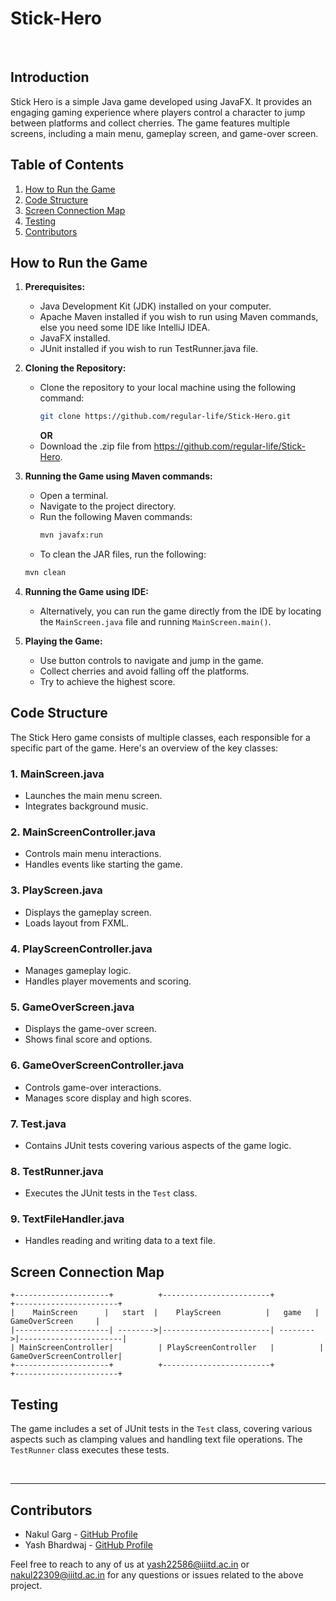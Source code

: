 # Stick-Hero

<br />

## Introduction
Stick Hero is a simple Java game developed using JavaFX. It provides an engaging gaming experience where players control a character to jump between platforms and collect cherries. The game features multiple screens, including a main menu, gameplay screen, and game-over screen.

## Table of Contents
1. [How to Run the Game](#how-to-run-the-game)
2. [Code Structure](#code-structure)
3. [Screen Connection Map](#screen-connection-map)
4. [Testing](#testing)
5. [Contributors](#contributors)

## How to Run the Game
1. **Prerequisites:**
   - Java Development Kit (JDK) installed on your computer.
   - Apache Maven installed if you wish to run using Maven commands, else you need some IDE like IntelliJ IDEA.
   - JavaFX installed.
   - JUnit installed if you wish to run TestRunner.java file.

2. **Cloning the Repository:**
   - Clone the repository to your local machine using the following command:
     ```bash
     git clone https://github.com/regular-life/Stick-Hero.git
     ```
     **OR**
   - Download the .zip file from https://github.com/regular-life/Stick-Hero.

3. **Running the Game using Maven commands:**
   - Open a terminal.
   - Navigate to the project directory.
   - Run the following Maven commands:
     ```bash
     mvn javafx:run
     ```
   - To clean the JAR files, run the following:
    ```bash
    mvn clean
    ```
4. **Running the Game using IDE:**
   - Alternatively, you can run the game directly from the IDE by locating the `MainScreen.java` file and running `MainScreen.main()`.

5. **Playing the Game:**
   - Use button controls to navigate and jump in the game.
   - Collect cherries and avoid falling off the platforms.
   - Try to achieve the highest score.

## Code Structure
The Stick Hero game consists of multiple classes, each responsible for a specific part of the game. Here's an overview of the key classes:

### 1. MainScreen.java
   - Launches the main menu screen.
   - Integrates background music.

### 2. MainScreenController.java
   - Controls main menu interactions.
   - Handles events like starting the game.

### 3. PlayScreen.java
   - Displays the gameplay screen.
   - Loads layout from FXML.

### 4. PlayScreenController.java
   - Manages gameplay logic.
   - Handles player movements and scoring.

### 5. GameOverScreen.java
   - Displays the game-over screen.
   - Shows final score and options.

### 6. GameOverScreenController.java
   - Controls game-over interactions.
   - Manages score display and high scores.

### 7. Test.java
   - Contains JUnit tests covering various aspects of the game logic.

### 8. TestRunner.java
   - Executes the JUnit tests in the `Test` class.

### 9. TextFileHandler.java
   - Handles reading and writing data to a text file.

## Screen Connection Map
```
+---------------------+          +------------------------+          +-----------------------+
|    MainScreen      |   start  |    PlayScreen          |   game   |    GameOverScreen     |
|---------------------| -------->|------------------------| -------->|-----------------------|
| MainScreenController|          | PlayScreenController   |          | GameOverScreenController|
+---------------------+          +------------------------+          +-----------------------+
```

## Testing
The game includes a set of JUnit tests in the `Test` class, covering various aspects such as clamping values and handling text file operations. The `TestRunner` class executes these tests.

<br />

---

## Contributors
- Nakul Garg - [GitHub Profile](https://github.com/NakulGarg-IIITD)
- Yash Bhardwaj - [GitHub Profile](https://github.com/regular-life)

Feel free to reach to any of us at yash22586@iiitd.ac.in or nakul22309@iiitd.ac.in for any questions or issues related to the above project.
